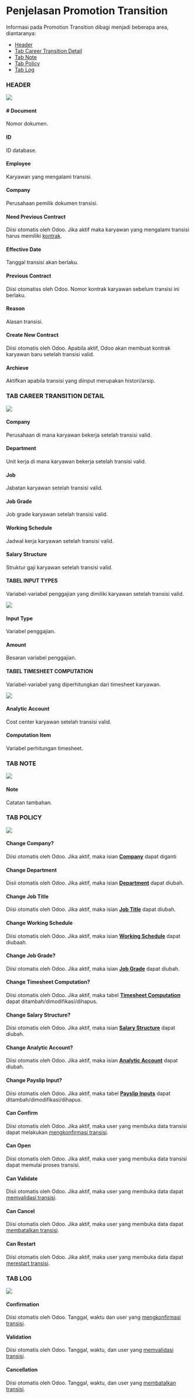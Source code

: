 # Penjelasan Promotion Transition

Informasi pada Promotion Transition dibagi menjadi beberapa area, diantaranya:
* [Header](#bagian-header)
* [Tab Career Transition Detail](#tab-career)
* [Tab Note](#tab-note)
* [Tab Policy](#tab-policy)
* [Tab Log](#tab-log)

### <a name="bagian-header">HEADER</a>

![](../../img/promotion-transition/header.png)

#### <a name="field-document"># Document</a>

Nomor dokumen.

#### <a name="field-id">ID</a>

ID database.

#### <a name="field-employee">Employee</a>

Karyawan yang mengalami transisi.

#### <a name="field-company">Company</a>

Perusahaan pemilik dokumen transisi.

#### <a name="field-previous-contract">Need Previous Contract</a>

Diisi otomatis oleh Odoo. Jika aktif maka karyawan yang mengalami transisi harus memiliki [kontrak](../employee-contract.md).

#### <a name="field-effective-date">Effective Date</a>

Tanggal transisi akan berlaku.

#### <a name="field-previous-contract">Previous Contract</a>

Diisi otomatiss oleh Odoo. Nomor kontrak karyawan sebelum transisi ini berlaku.

#### <a name="field-reason">Reason</a>

Alasan transisi.

#### <a name="field-create-new-contract">Create New Contract</a>

Diisi otomatis oleh Odoo. Apabila aktif, Odoo akan membuat kontrak karyawan baru setelah transisi valid.

#### <a name="field-archieve">Archieve</a>

Aktifkan apabila transisi yang diinput merupakan histori/arsip.

### <a name="tab-career">TAB CAREER TRANSITION DETAIL</a>

![](../../img/promotion-transition/transition-detail-1.png)

#### <a name="field-transisi-company">Company</a>

Perusahaan di mana karyawan bekerja setelah transisi valid.

#### <a name="field-transisi-department">Department</a>

Unit kerja di mana karyawan bekerja setelah transisi valid.

#### <a name="field-transisi-job">Job</a>

Jabatan karyawan setelah transisi valid.

#### <a name="field-transisi-job-grade">Job Grade</a>

Job grade karyawan setelah transisi valid.

#### <a name="field-transisi-working-schedule">Working Schedule</a>

Jadwal kerja karyawan setelah transisi valid.

#### <a name="field-transisi-salary-structure">Salary Structure</a>

Struktur gaji karyawan setelah transisi valid.

#### <a name="tabel-input-types">TABEL INPUT TYPES</a>

Variabel-variabel penggajian yang dimiliki karyawan setelah transisi valid.

![](../../img/promotion-transition/transition-detail-2.png)

#### <a name="field-transisi-input-type">Input Type</a>

Variabel penggajian.

#### <a name="field-transisi-input-type-amount">Amount</a>

Besaran variabel penggajian.

#### <a name="tabel-timesheet-computation">TABEL TIMESHEET COMPUTATION</a>

Variabel-variabel yang diperhitungkan dari timesheet karyawan.

![](../../img/promotion-transition/transition-detail-3.png)

#### <a name="field-transisi-analytic-account">Analytic Account</a>

Cost center karyawan setelah transisi valid.

#### <a name="field-transisi-computation-item">Computation Item</a>

Variabel perhitungan timesheet.

### <a name="tab-note">TAB NOTE</a>

![](../../img/promotion-transition/note.png)

#### <a name="field-note">Note</a>

Catatan tambahan.

### <a name="tab-policy">TAB POLICY</a>

![](../../img/promotion-transition/policy.png)

#### <a name="field-change-company">Change Company?</a>

Diisi otomatis oleh Odoo. Jika aktif, maka isian [**Company**](#field-transisi-company) dapat diganti

#### <a name="field-change-department">Change Department</a>

Disii otomatis oleh Odoo. Jika aktif, maka isian [**Department**](#field-transisi-department) dapat diubah.

#### <a name="field-change-job-title">Change Job Title</a>

Diisi otomatis oleh Odoo. Jika aktif, maka isian [**Job Title**](#field-transisi-job) dapat diubah.

#### <a name="field-change-working-schedule">Change Working Schedule</a>

Diisi otomatis oleh Odoo. Jika aktif, maka isian [**Working Schedule**](field-transisi-working-schedule) dapat diubaah.

#### <a name="field-change-job-grade">Change Job Grade?</a>

Diisi otomatis oleh Odoo. Jika aktif, maka isian [**Job Grade**](#field-transisi-job-grade) dapat diubah.

#### <a name="field-change-timesheet-computation">Change Timesheet Computation?</a>

Diisi otomatis oleh Odoo. Jika aktif, maka tabel [**Timesheet Computation**](#tabel-timesheet-computation) dapat ditambah/dimodifikasi/dihapus.

#### <a name="field-change-salary-structure">Change Salary Structure?</a>

Diisi otomatis oleh Odoo. Jika aktif, maka isian [**Salary Structure**](#field-transisi-salary-structure) dapat diubah.

#### <a name="field-change-analytic-account">Change Analytic Account?</a>

Diisi otomatis oleh Odoo. Jika aktif, maka isian [**Analytic Account**](#field-transisi-analytic-account) dapat diubah.

#### <a name="field-change-payslip-input">Change Payslip Input?</a>

Diisi otomatis oleh Odoo. Jika aktif, maka tabel [**Payslip Inputs**](#tabel-input-types) dapat ditambah/dimodifikasi/dihapus.

#### <a name="field-change-can-confirm">Can Confirm</a>

Diisi otomatis oleh Odoo. Jika aktif, maka user yang membuka data transisi dapat melakukan [mengkonfirmasi transisi](./mengkonfirmasi.md).

#### <a name="field-change-can-open">Can Open</a>

Diisi otomatis oleh Odoo. Jika aktif, maka user yang membuka data transisi dapat memulai proses transisi.

#### <a name="field-change-can-validate">Can Validate</a>

Disii otomatis oleh Odoo. Jika aktif, maka user yang membuka data dapat [memvalidasi transisi](./memvalidasi.md).

#### <a name="field-change-can-cancel">Can Cancel</a>

Diisi otomatis oleh Odoo. Jika aktif, maka user yang membuka data dapat [membatalkan transisi](./membatalkan.md).

#### <a name="field-change-can-restart">Can Restart</a>

Diisi otomatis oleh Odoo. Jika aktif, maka user yang membuka data dapat [merestart transisi](./merestart.md).

### <a name="tab-log">TAB LOG</a>

![](../../img/promotion-transition/log.png)

#### <a name="field-log-confirmation">Confirmation</a>

Diisi otomatis oleh Odoo. Tanggal, waktu dan user yang [mengkonfirmasi transisi](./mengkonfirmasi.md).

#### <a name="field-log-validation">Validation</a>

Diisi otomatis oleh Odoo. Tanggal, waktu, dan user yang [memvalidasi transisi](./memvalidasi.md).

#### <a name="field-log-cancellation">Cancellation</a>

Diisi otomatis oleh Odoo. Tanggal, waktu, dan user yang [membatalkan transisi](./membatalkan.md).

